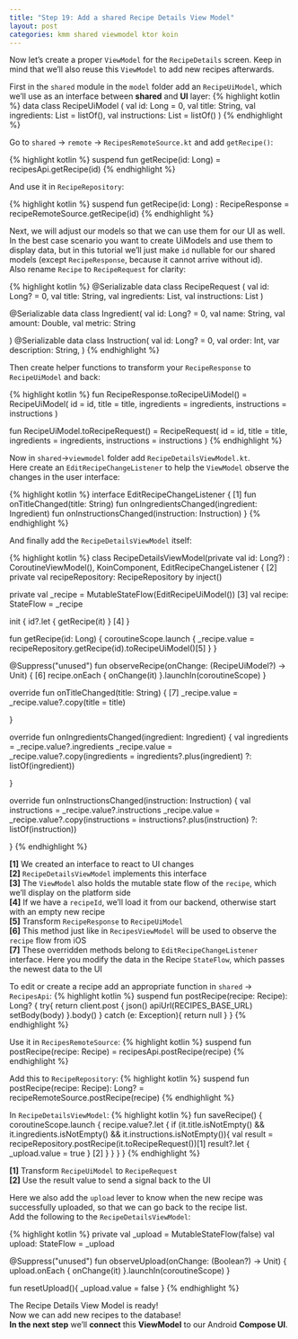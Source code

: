```yaml
---
title: "Step 19: Add a shared Recipe Details View Model" 
layout: post
categories: kmm shared viewmodel ktor koin
--- 
```


Now let’s create a proper `ViewModel` for the `RecipeDetails` screen. Keep in mind that we’ll also reuse this `ViewModel` to add new recipes afterwards.

First in the `shared` module in the `model` folder add an `RecipeUiModel`, which we’ll use as an interface between <b>shared</b> and <b>UI</b> layer:
{% highlight kotlin %} 
data class RecipeUiModel (
   val id: Long = 0,
   val title: String,
   val ingredients: List<Ingredient> = listOf(),
   val instructions: List<Instruction> = listOf()
)
{% endhighlight %} 


Go to `shared` -> `remote` -> `RecipesRemoteSource.kt` and add `getRecipe()`:

{% highlight kotlin %} 
suspend fun getRecipe(id: Long) = recipesApi.getRecipe(id)
{% endhighlight %} 

And use it in `RecipeRepository`:

{% highlight kotlin %} 
suspend fun getRecipe(id: Long) : RecipeResponse = recipeRemoteSource.getRecipe(id)
{% endhighlight %} 

Next, we will adjust our models so that we can use them for our UI as well.<br>
In the best case scenario you want to create UiModels and use them to display data, but in this tutorial we’ll just make `id` nullable for our shared models (except `RecipeResponse`, because it cannot arrive without id).<br>
Also rename `Recipe` to `RecipeRequest` for clarity:

{% highlight kotlin %} 
@Serializable
data class RecipeRequest (
   val id: Long? = 0,
   val title: String,
   val ingredients: List<Ingredient>,
   val instructions: List<Instruction>
)

@Serializable
data class Ingredient(
   val id: Long? = 0,
   val name: String,
   val amount: Double,
   val metric: String

)
@Serializable
data class Instruction(
   val id: Long? = 0,
   val order: Int,
   var description: String,
)
{% endhighlight %} 

Then create helper functions to transform your `RecipeResponse` to `RecipeUiModel` and back:

{% highlight kotlin %} 
fun RecipeResponse.toRecipeUiModel() = RecipeUiModel(
   id = id,
   title = title,
   ingredients = ingredients,
   instructions = instructions
)

fun RecipeUiModel.toRecipeRequest() = RecipeRequest(
   id = id,
   title = title,
   ingredients = ingredients,
   instructions = instructions
)
{% endhighlight %} 


Now in `shared`->`viewmodel` folder add `RecipeDetailsViewModel.kt`.<br>
Here create an `EditRecipeChangeListener` to help the `ViewModel` observe the changes in the user interface:

{% highlight kotlin %} 
interface EditRecipeChangeListener { [1]
   fun onTitleChanged(title: String)
   fun onIngredientsChanged(ingredient: Ingredient)
   fun onInstructionsChanged(instruction: Instruction)
}
{% endhighlight %} 

And finally add the `RecipeDetailsViewModel` itself:

{% highlight kotlin %} 
class RecipeDetailsViewModel(private val id: Long?) : CoroutineViewModel(), KoinComponent, EditRecipeChangeListener { [2]
   private val recipeRepository: RecipeRepository by inject()

   private val _recipe = MutableStateFlow(EditRecipeUiModel()) [3]
   val recipe: StateFlow<EditRecipeUiModel> = _recipe

   init {
      id?.let { getRecipe(it) } [4]
   }

   fun getRecipe(id: Long) {
   coroutineScope.launch {
       _recipe.value = recipeRepository.getRecipe(id).toRecipeUiModel()[5]
   }
}


   @Suppress("unused")
fun observeRecipe(onChange: (RecipeUiModel?) -> Unit) { [6]
   recipe.onEach {
       onChange(it)
   }.launchIn(coroutineScope)
}


  override fun onTitleChanged(title: String) { [7]
   _recipe.value = _recipe.value?.copy(title = title)

}

override fun onIngredientsChanged(ingredient: Ingredient) {
   val ingredients = _recipe.value?.ingredients
   _recipe.value = _recipe.value?.copy(ingredients = ingredients?.plus(ingredient) ?: listOf(ingredient))

}

override fun onInstructionsChanged(instruction: Instruction) {
   val instructions = _recipe.value?.instructions
   _recipe.value = _recipe.value?.copy(instructions = instructions?.plus(instruction) ?: listOf(instruction))

}
{% endhighlight %} 


<b>[1]</b> We created an interface to react to UI changes<br>
<b>[2]</b> `RecipeDetailsViewModel` implements this interface<br>
<b>[3]</b> The `ViewModel` also holds the mutable state flow of the `recipe`, which we’ll display on the platform side<br>
<b>[4]</b> If we have a `recipeId`, we’ll load it from our backend, otherwise start with an empty new recipe<br>
<b>[5]</b> Transform `RecipeResponse` to `RecipeUiModel`<br>
<b>[6]</b> This method just like in `RecipesViewModel` will be used to observe the `recipe` flow from iOS<br>
<b>[7]</b> These overridden methods belong to `EditRecipeChangeListener` interface. Here you modify the data in the Recipe `StateFlow`, which passes the newest data to the UI<br>

To edit or create a recipe add an appropriate function in `shared` -> `RecipesApi`:
{% highlight kotlin %} 
suspend fun postRecipe(recipe: Recipe): Long? {
   try{
       return client.post {
           json()
           apiUrl(RECIPES_BASE_URL)
           setBody(body)
       }.body()
   } catch (e: Exception){
       return null
   }
}
{% endhighlight %} 


Use it in `RecipesRemoteSource`:
{% highlight kotlin %} 
suspend fun postRecipe(recipe: Recipe) = recipesApi.postRecipe(recipe)
{% endhighlight %} 

Add this to `RecipeRepository`:
{% highlight kotlin %} 
suspend fun postRecipe(recipe: Recipe): Long?  = recipeRemoteSource.postRecipe(recipe)
{% endhighlight %} 

In `RecipeDetailsViewModel`:
{% highlight kotlin %} 
fun saveRecipe() {
   coroutineScope.launch {
       recipe.value?.let {
           if (it.title.isNotEmpty() && it.ingredients.isNotEmpty() && it.instructions.isNotEmpty()){
               val result = recipeRepository.postRecipe(it.toRecipeRequest())[1]
               result?.let { _upload.value = true } [2]
           }
       }
   }
}
{% endhighlight %} 

<b>[1]</b> Transform `RecipeUiModel` to `RecipeRequest`<br>
<b>[2]</b> Use the result value to send a signal back to the UI<br>

Here we also add the `upload` lever to know when the new recipe was successfully uploaded, so that we can go back to the recipe list.<br>
Add the following to the `RecipeDetailsViewModel`:

{% highlight kotlin %} 
private val _upload = MutableStateFlow<Boolean>(false)
val upload: StateFlow<Boolean> = _upload

@Suppress("unused")
fun observeUpload(onChange: (Boolean?) -> Unit) {
   upload.onEach {
       onChange(it)
   }.launchIn(coroutineScope)
}

fun resetUpload(){
   _upload.value = false
}
{% endhighlight %} 


The Recipe Details View Model is ready!<br>
Now we can add new recipes to the database!<br>
<b>In the next step</b> we’ll <b>connect</b> this <b>ViewModel</b> to our Android <b>Compose UI</b>.
